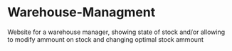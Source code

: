# Warehouse-Managment

Website for a warehouse manager, showing state of stock and/or allowing to modify ammount on stock and changing optimal stock ammount
